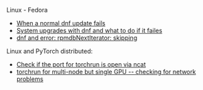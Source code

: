 Linux - Fedora
* [When a normal dnf update fails](linux/fedora_dnf/README.md)
* [System upgrades with dnf and what to do if it failes](linux/fedora_dnf_version_upgrade/README.md)
* [dnf and error: rpmdbNextIterator: skipping](linux/fedora_dnf_rpmdbNextIterator/README.md)


Linux and PyTorch distributed:
* [Check if the port for torchrun is open via ncat](pytorch/check_for_open_port/README.md)
* [torchrun for multi-node but single GPU -- checking for network problems](pytorch/torchrun/README.md)

